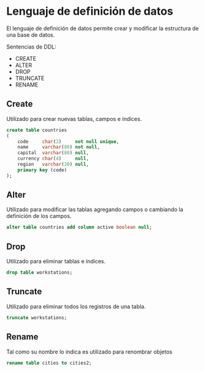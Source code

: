 # Lenguaje de definición de datos

El lenguaje de definición de datos permite crear y modificar la estructura de una base de datos.

Sentencias de DDL: 

- CREATE
- ALTER
- DROP
- TRUNCATE
- RENAME

## Create
Utilizado para crear nuevas tablas, campos e índices.

``` sql
create table countries
(
    code     char(2)     not null unique,
    name     varchar(80) not null,
    capital  varchar(80) null,
    currency char(4)     null,
    region   varchar(20) null,
    primary key (code)
);
```

## Alter
Utilizado para modificar las tablas agregando campos o cambiando la definición de los campos.

``` sql
alter table countries add column active boolean null;
```

## Drop
Utilizado para eliminar tablas e índices.

``` sql
drop table workstations;
```

## Truncate
Utilizado para eliminar todos los registros de una tabla.

``` sql
truncate workstations;
```

## Rename
Tal como su nombre lo indica es utilizado para renombrar objetos
``` sql
rename table cities to cities2;
```






